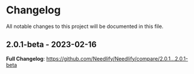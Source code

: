 # Changelog

All notable changes to this project will be documented in this file.

## 2.0.1-beta - 2023-02-16

**Full Changelog**: https://github.com/Needlify/Needlify/compare/2.0.1...2.0.1-beta
